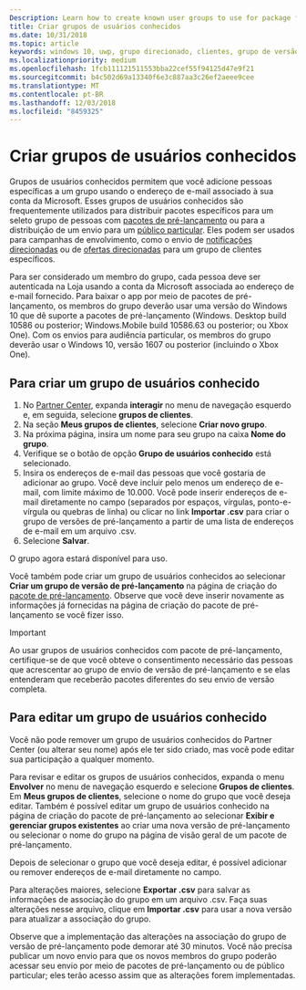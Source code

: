 ```yaml
---
Description: Learn how to create known user groups to use for package flighting and more.
title: Criar grupos de usuários conhecidos
ms.date: 10/31/2018
ms.topic: article
keywords: windows 10, uwp, grupo direcionado, clientes, grupo de versão de pré-lançamento, grupos de usuários, usuários conhecidos
ms.localizationpriority: medium
ms.openlocfilehash: 1fcb111121511553bba22cef55f94125d47e9f21
ms.sourcegitcommit: b4c502d69a13340f6e3c887aa3c26ef2aeee9cee
ms.translationtype: MT
ms.contentlocale: pt-BR
ms.lasthandoff: 12/03/2018
ms.locfileid: "8459325"
---
```

# <a name="create-known-user-groups"></a>Criar grupos de usuários conhecidos

Grupos de usuários conhecidos permitem que você adicione pessoas específicas a um grupo usando o endereço de e-mail associado à sua conta da Microsoft. Esses grupos de usuários conhecidos são frequentemente utilizados para distribuir pacotes específicos para um seleto grupo de pessoas com [pacotes de pré-lançamento](package-flights.md) ou para a distribuição de um envio para um [público particular](choose-visibility-options.md#audience). Eles podem ser usados para campanhas de envolvimento, como o envio de [notificações direcionadas](send-push-notifications-to-your-apps-customers.md) ou de [ofertas direcionadas](use-targeted-offers-to-maximize-engagement-and-conversions.md) para um grupo de clientes específicos.

Para ser considerado um membro do grupo, cada pessoa deve ser autenticada na Loja usando a conta da Microsoft associada ao endereço de e-mail fornecido. Para baixar o app por meio de pacotes de pré-lançamento, os membros do grupo deverão usar uma versão do Windows 10 que dê suporte a pacotes de pré-lançamento (Windows. Desktop build 10586 ou posterior; Windows.Mobile build 10586.63 ou posterior; ou Xbox One). Com os envios para audiência particular, os membros do grupo deverão usar o Windows 10, versão 1607 ou posterior (incluindo o Xbox One).

## <a name="to-create-a-known-user-group"></a>Para criar um grupo de usuários conhecido

1. No [Partner Center](https://partner.microsoft.com/dashboard), expanda **interagir** no menu de navegação esquerdo e, em seguida, selecione **grupos de clientes**. 
2. Na seção **Meus grupos de clientes**, selecione **Criar novo grupo**.
3. Na próxima página, insira um nome para seu grupo na caixa **Nome do grupo**.
4. Verifique se o botão de opção **Grupo de usuários conhecido** está selecionado.
5. Insira os endereços de e-mail das pessoas que você gostaria de adicionar ao grupo. Você deve incluir pelo menos um endereço de e-mail, com limite máximo de 10.000. Você pode inserir endereços de e-mail diretamente no campo (separados por espaços, vírgulas, ponto-e-vírgula ou quebras de linha) ou clicar no link **Importar .csv** para criar o grupo de versões de pré-lançamento a partir de uma lista de endereços de e-mail em um arquivo .csv.
6. Selecione **Salvar**.

O grupo agora estará disponível para uso.

Você também pode criar um grupo de usuários conhecidos ao selecionar **Criar um grupo de versão de pré-lançamento** na página de criação do [pacote de pré-lançamento](package-flights.md). Observe que você deve inserir novamente as informações já fornecidas na página de criação do pacote de pré-lançamento se você fizer isso.

> [!IMPORTANT]
> Ao usar grupos de usuários conhecidos com pacote de pré-lançamento, certifique-se de que você obteve o consentimento necessário das pessoas que acrescentar ao grupo de envio de versão de pré-lançamento e se elas entenderam que receberão pacotes diferentes do seu envio de versão completa. 

## <a name="to-edit-a-known-user-group"></a>Para editar um grupo de usuários conhecido

Você não pode remover um grupo de usuários conhecidos do Partner Center (ou alterar seu nome) após ele ter sido criado, mas você pode editar sua participação a qualquer momento.

Para revisar e editar os grupos de usuários conhecidos, expanda o menu **Envolver** no menu de navegação esquerdo e selecione **Grupos de clientes**. Em **Meus grupos de clientes**, selecione o nome do grupo que você deseja editar. Também é possível editar um grupo de usuários conhecido na página de criação do pacote de pré-lançamento ao selecionar **Exibir e gerenciar grupos existentes** ao criar uma nova versão de pré-lançamento ou selecionar o nome do grupo na página de visão geral de um pacote de pré-lançamento. 

Depois de selecionar o grupo que você deseja editar, é possível adicionar ou remover endereços de e-mail diretamente no campo.

Para alterações maiores, selecione **Exportar .csv** para salvar as informações de associação do grupo em um arquivo .csv. Faça suas alterações nesse arquivo, clique em **Importar .csv** para usar a nova versão para atualizar a associação do grupo.

Observe que a implementação das alterações na associação do grupo de versão de pré-lançamento pode demorar até 30 minutos. Você não precisa publicar um novo envio para que os novos membros do grupo poderão acessar seu envio por meio de pacotes de pré-lançamento ou de público particular; eles terão acesso assim que as alterações forem implementadas. 






